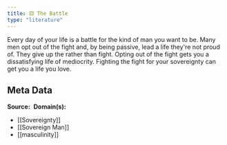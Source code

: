 ```yaml
---
title: 🟨 The Battle
type: "literature"
---
```


Every day of your life is a battle for the kind of man you want to be. Many men opt out of the fight and, by being passive, lead a life they're not proud of. They give up the rather than fight. Opting out of the fight gets you a dissatisfying life of mediocrity. Fighting the fight for your sovereignty can get you a life you love.

## Meta Data

**Source:** 
**Domain(s):**
- [[Sovereignty]]
- [[Sovereign Man]]
- [[masculinity]]
